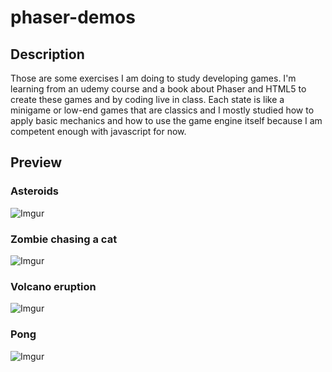 # phaser-demos

## Description

Those are some exercises I am doing to study developing games. I'm learning from an udemy course and a book about Phaser and HTML5 to create these games and by coding live in class. Each state is like a minigame or low-end games that are classics and I mostly studied how to apply basic mechanics and how to use the game engine itself because I am competent enough with javascript for now.

## Preview

### Asteroids

![Imgur](https://i.imgur.com/wLZyhw6.png)

### Zombie chasing a cat

![Imgur](https://i.imgur.com/ejL2JER.png)

### Volcano eruption

![Imgur](https://i.imgur.com/sYgbwB5.png)

### Pong

![Imgur](https://i.imgur.com/O64xMwj.png)
